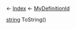 ← [Index](Api-Index) ← [MyDefinitionId](VRage.Game.MyDefinitionId)

[string](System.String) ToString()